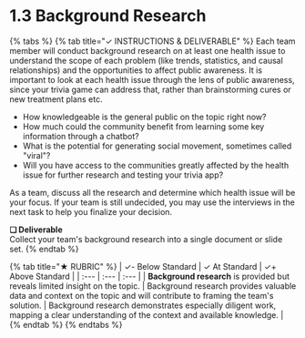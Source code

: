 # 1.3 Background Research

{% tabs %}
{% tab title="✓  INSTRUCTIONS & DELIVERABLE" %}
Each team member will conduct background research on at least one health issue to understand the scope of each problem \(like trends, statistics, and causal relationships\) and the opportunities to affect public awareness. It is important to look at each health issue through the lens of public awareness, since your trivia game can address that, rather than brainstorming cures or new treatment plans etc. 

* How knowledgeable is the general public on the topic right now? 
* How much could the community benefit from learning some key information through a chatbot? 
* What is the potential for generating social movement, sometimes called "viral"?
* Will you have access to the communities greatly affected by the health issue for further research and testing your trivia app?

As a team, discuss all the research and determine which health issue will be your focus. If your team is still undecided, you may use the interviews in the next task to help you finalize your decision.

**❏ Deliverable**  
Collect your team's background research into a single document or slide set.
{% endtab %}

{% tab title="★  RUBRIC" %}
| ✓-  Below Standard | ✓  At Standard | ✓+  Above Standard |
| :--- | :--- | :--- |
| **Background research** is provided but reveals limited insight on the topic. | Background research provides valuable data and context on the topic and will contribute to framing the team's solution. | Background research demonstrates especially diligent work, mapping a clear understanding of the context and available knowledge. |
{% endtab %}
{% endtabs %}

